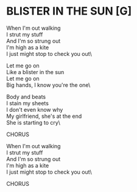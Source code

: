 # BLISTER IN THE SUN [G]

When I'm out walking\
I strut my stuff\
And I'm so strung out\
I'm high as a kite\
I just might stop to check you out\

Let me go on\
Like a blister in the sun\
Let me go on\
Big hands, I know you're the one\

Body and beats\
I stain my sheets\
I don't even know why\
My girlfriend, she's at the end\
She is starting to cry\

CHORUS

When I'm out walking\
I strut my stuff\
And I'm so strung out\
I'm high as a kite\
I just might stop to check you out\

CHORUS